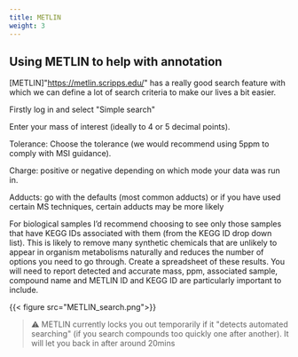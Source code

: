 ```yaml
---
title: METLIN
weight: 3
---
```


## Using METLIN to help with annotation

[METLIN]"https://metlin.scripps.edu/" has a really good search feature with which we can define a lot of search criteria to make our lives a bit easier.

Firstly log in and select "Simple search"

Enter your mass of interest (ideally to 4 or 5 decimal points).

Tolerance: Choose the tolerance (we would recommend using 5ppm to comply with MSI guidance).

Charge: positive or negative depending on which mode your data was run in.

Adducts: go with the defaults (most common adducts) or if you have used certain MS techniques, certain adducts may be more likely

For biological samples I’d recommend choosing to see only those samples that have KEGG IDs associated with them (from the KEGG ID drop down list). This is likely to remove many synthetic chemicals that are unlikely to appear in organism metabolisms naturally and reduces the number of options you need to go through.
Create a spreadsheet of these results. You will need to report detected and accurate mass, ppm, associated sample, compound name and METLIN ID and KEGG ID are particularly important to include.

{{< figure src="METLIN_search.png">}}

> :warning: METLIN currently locks you out temporarily if it "detects automated searching" (if you search compounds too quickly one after another). It will let you back in after around 20mins
